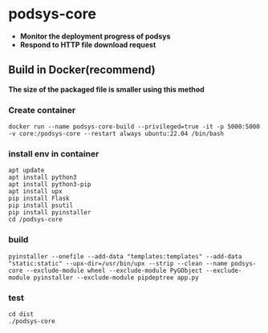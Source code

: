 # podsys-core
- **Monitor the deployment progress of podsys**
- **Respond to HTTP file download request**

## Build in Docker(recommend)
**The size of the packaged file is smaller using this method**
### Create container
``` shell
docker run --name podsys-core-build --privileged=true -it -p 5000:5000 -v core:/podsys-core --restart always ubuntu:22.04 /bin/bash
```
### install env in container
``` shell
apt update
apt install python3
apt install python3-pip
apt install upx
pip install Flask
pip install psutil
pip install pyinstaller
cd /podsys-core
```

### build
``` shell
pyinstaller --onefile --add-data "templates:templates" --add-data "static:static" --upx-dir=/usr/bin/upx --strip --clean --name podsys-core --exclude-module wheel --exclude-module PyGObject --exclude-module pyinstaller --exclude-module pipdeptree app.py
```

### test
``` shell
cd dist
./podsys-core
```
